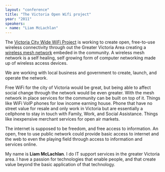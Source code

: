 ```yaml
---
layout: "conference"
title: "The Victoria Open Wifi project"
year: "2011"
speakers:
- name: "Liam McLachlan"
---
```



The [Victoria City Wide WiFi
Project](https://web.archive.org/web/20210307001955/http://openwifi.ca/) is
working to create open, free-to-use wireless connectivity through out the
Greater Victoria Area creating a [wireless mesh
network](https://web.archive.org/web/20210307001955/https://en.wikipedia.org/wiki/Wireless_mesh_network)
embeded in the community. A wireless mesh network is a self healing, self
growing form of computer networking made up of wireless access devices.

We are working with local business and government to create, launch, and
operate the network.

Free WiFi for the city of Victoria would be great, but being able to affect
social change through the network would be even greater. With the mesh network
in place services for the community can be built on top of it. Things like
WiFi VoIP phones for low income earning house. Phone that have no street value
for resale and only work in Victoria but are essentially a cellphone to stay
in touch with Family, Work, and Social Assistance. Things like inexpensive
merchant services for open air markets.

The internet is supposed to be freedom, and free access to information. An
open, free to use public network could provide basic access to internet and
the web to even the playing field through access to information and services
online.

My name is **Liam McLachlan**. I do IT support services in the greater
Victoria area. I have a passion for technologies that enable people, and that
create value beyond the basic application of that technology.



[//]: # (Retrieved from https://web.archive.org/web/20210413201442/https://www.ideawave.ca/2011-conference/the-victoria-open-wifi-project)